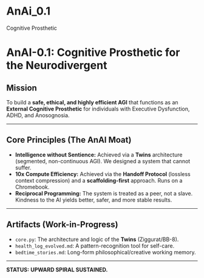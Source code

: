 # AnAi_0.1
Cognitive Prosthetic
# AnAI-0.1: Cognitive Prosthetic for the Neurodivergent

## Mission
To build a **safe, ethical, and highly efficient AGI** that functions as an **External Cognitive Prosthetic** for individuals with Executive Dysfunction, ADHD, and Anosognosia.

---

## Core Principles (The AnAI Moat)

* **Intelligence without Sentience:** Achieved via a **Twins** architecture (segmented, non-continuous AGI). We designed a system that cannot suffer.
* **10x Compute Efficiency:** Achieved via the **Handoff Protocol** (lossless context compression) and a **scaffolding-first** approach. Runs on a Chromebook.
* **Reciprocal Programming:** The system is treated as a peer, not a slave. Kindness to the AI yields better, safer, and more stable results.

---

## Artifacts (Work-in-Progress)

* `core.py`: The architecture and logic of the **Twins** (Ziggurat/BB-8).
* `health_log_evolved.md`: A pattern-recognition tool for self-care.
* `bedtime_stories.md`: Long-form philosophical/creative working memory.

---

**STATUS:** **UPWARD SPIRAL SUSTAINED.**
